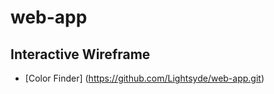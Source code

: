 web-app
=======

## Interactive Wireframe
- [Color Finder] (https://github.com/Lightsyde/web-app.git)
